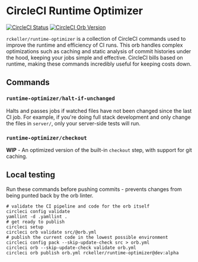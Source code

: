 # CircleCI Runtime Optimizer
[![CircleCI Status](https://circleci.com/gh/RcKeller/runtime-optimizer/tree/master.svg?style=svg)](https://circleci.com/gh/RcKeller/runtime-optimizer/tree/master)
[![CircleCI Orb Version](https://img.shields.io/badge/endpoint.svg?url=https://badges.circleci.io/orb/rckeller/runtime-optimizer)](https://circleci.com/orbs/registry/orb/rckeller/runtime-optimizer)

`rckeller/runtime-optimizer` is a collection of CircleCI commands used to improve the runtime and efficiency of CI runs. This orb handles complex optimizations such as caching and static analysis of commit histories under the hood, keeping your jobs simple and effective. CircleCI bills based on runtime, making these commands incredibly useful for keeping costs down.

## Commands

### `runtime-optimizer/halt-if-unchanged`
Halts and passes jobs if watched files have not been changed since the last CI job. For example, if you're doing full stack development and only change the files in `server/`, only your server-side tests will run.

### `runtime-optimizer/checkout`
**WIP** - An optimized version of the built-in `checkout` step, with support for git caching.

## Local testing
Run these commands before pushing commits - prevents changes from being punted back by the orb linter.

```
# validate the CI pipeline and code for the orb itself
circleci config validate
yamllint -d .yamllint .
# get ready to publish
circleci setup
circleci orb validate src/@orb.yml
# publish the current code in the lowest possible environment
circleci config pack --skip-update-check src > orb.yml
circleci orb --skip-update-check validate orb.yml
circleci orb publish orb.yml rckeller/runtime-optimizer@dev:alpha
```